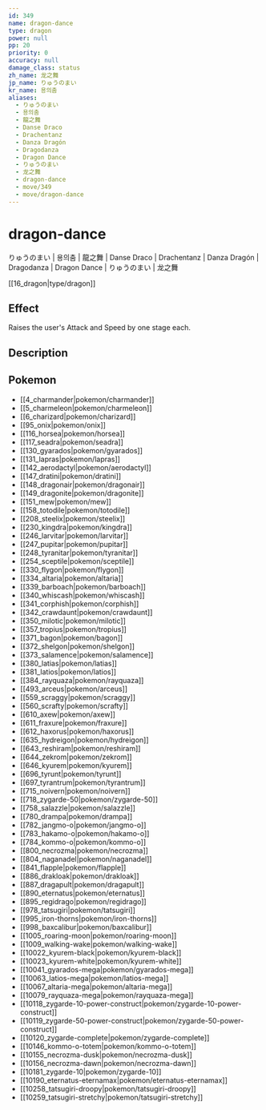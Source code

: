 ```yaml
---
id: 349
name: dragon-dance
type: dragon
power: null
pp: 20
priority: 0
accuracy: null
damage_class: status
zh_name: 龙之舞
jp_name: りゅうのまい
kr_name: 용의춤
aliases:
  - りゅうのまい
  - 용의춤
  - 龍之舞
  - Danse Draco
  - Drachentanz
  - Danza Dragón
  - Dragodanza
  - Dragon Dance
  - りゅうのまい
  - 龙之舞
  - dragon-dance
  - move/349
  - move/dragon-dance
---
```

# dragon-dance
    
りゅうのまい | 용의춤 | 龍之舞 | Danse Draco | Drachentanz | Danza Dragón | Dragodanza | Dragon Dance | りゅうのまい | 龙之舞

[[16_dragon|type/dragon]]

## Effect

Raises the user's Attack and Speed by one stage each.

## Description



## Pokemon

- [[4_charmander|pokemon/charmander]]
- [[5_charmeleon|pokemon/charmeleon]]
- [[6_charizard|pokemon/charizard]]
- [[95_onix|pokemon/onix]]
- [[116_horsea|pokemon/horsea]]
- [[117_seadra|pokemon/seadra]]
- [[130_gyarados|pokemon/gyarados]]
- [[131_lapras|pokemon/lapras]]
- [[142_aerodactyl|pokemon/aerodactyl]]
- [[147_dratini|pokemon/dratini]]
- [[148_dragonair|pokemon/dragonair]]
- [[149_dragonite|pokemon/dragonite]]
- [[151_mew|pokemon/mew]]
- [[158_totodile|pokemon/totodile]]
- [[208_steelix|pokemon/steelix]]
- [[230_kingdra|pokemon/kingdra]]
- [[246_larvitar|pokemon/larvitar]]
- [[247_pupitar|pokemon/pupitar]]
- [[248_tyranitar|pokemon/tyranitar]]
- [[254_sceptile|pokemon/sceptile]]
- [[330_flygon|pokemon/flygon]]
- [[334_altaria|pokemon/altaria]]
- [[339_barboach|pokemon/barboach]]
- [[340_whiscash|pokemon/whiscash]]
- [[341_corphish|pokemon/corphish]]
- [[342_crawdaunt|pokemon/crawdaunt]]
- [[350_milotic|pokemon/milotic]]
- [[357_tropius|pokemon/tropius]]
- [[371_bagon|pokemon/bagon]]
- [[372_shelgon|pokemon/shelgon]]
- [[373_salamence|pokemon/salamence]]
- [[380_latias|pokemon/latias]]
- [[381_latios|pokemon/latios]]
- [[384_rayquaza|pokemon/rayquaza]]
- [[493_arceus|pokemon/arceus]]
- [[559_scraggy|pokemon/scraggy]]
- [[560_scrafty|pokemon/scrafty]]
- [[610_axew|pokemon/axew]]
- [[611_fraxure|pokemon/fraxure]]
- [[612_haxorus|pokemon/haxorus]]
- [[635_hydreigon|pokemon/hydreigon]]
- [[643_reshiram|pokemon/reshiram]]
- [[644_zekrom|pokemon/zekrom]]
- [[646_kyurem|pokemon/kyurem]]
- [[696_tyrunt|pokemon/tyrunt]]
- [[697_tyrantrum|pokemon/tyrantrum]]
- [[715_noivern|pokemon/noivern]]
- [[718_zygarde-50|pokemon/zygarde-50]]
- [[758_salazzle|pokemon/salazzle]]
- [[780_drampa|pokemon/drampa]]
- [[782_jangmo-o|pokemon/jangmo-o]]
- [[783_hakamo-o|pokemon/hakamo-o]]
- [[784_kommo-o|pokemon/kommo-o]]
- [[800_necrozma|pokemon/necrozma]]
- [[804_naganadel|pokemon/naganadel]]
- [[841_flapple|pokemon/flapple]]
- [[886_drakloak|pokemon/drakloak]]
- [[887_dragapult|pokemon/dragapult]]
- [[890_eternatus|pokemon/eternatus]]
- [[895_regidrago|pokemon/regidrago]]
- [[978_tatsugiri|pokemon/tatsugiri]]
- [[995_iron-thorns|pokemon/iron-thorns]]
- [[998_baxcalibur|pokemon/baxcalibur]]
- [[1005_roaring-moon|pokemon/roaring-moon]]
- [[1009_walking-wake|pokemon/walking-wake]]
- [[10022_kyurem-black|pokemon/kyurem-black]]
- [[10023_kyurem-white|pokemon/kyurem-white]]
- [[10041_gyarados-mega|pokemon/gyarados-mega]]
- [[10063_latios-mega|pokemon/latios-mega]]
- [[10067_altaria-mega|pokemon/altaria-mega]]
- [[10079_rayquaza-mega|pokemon/rayquaza-mega]]
- [[10118_zygarde-10-power-construct|pokemon/zygarde-10-power-construct]]
- [[10119_zygarde-50-power-construct|pokemon/zygarde-50-power-construct]]
- [[10120_zygarde-complete|pokemon/zygarde-complete]]
- [[10146_kommo-o-totem|pokemon/kommo-o-totem]]
- [[10155_necrozma-dusk|pokemon/necrozma-dusk]]
- [[10156_necrozma-dawn|pokemon/necrozma-dawn]]
- [[10181_zygarde-10|pokemon/zygarde-10]]
- [[10190_eternatus-eternamax|pokemon/eternatus-eternamax]]
- [[10258_tatsugiri-droopy|pokemon/tatsugiri-droopy]]
- [[10259_tatsugiri-stretchy|pokemon/tatsugiri-stretchy]]

